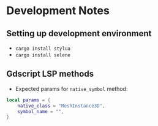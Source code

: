 # Development Notes

## Setting up development environment

- `cargo install stylua`
- `cargo install selene`

## Gdscript LSP methods

- Expected params for `native_symbol` method:
```lua
local params = {
    native_class = "MeshInstance3D",
    symbol_name = "",
}
```
